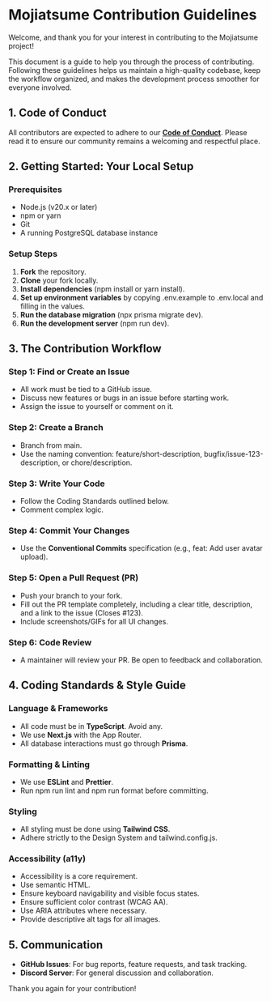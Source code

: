 # **Mojiatsume Contribution Guidelines**

Welcome, and thank you for your interest in contributing to the Mojiatsume project\!

This document is a guide to help you through the process of contributing. Following these guidelines helps us maintain a high-quality codebase, keep the workflow organized, and makes the development process smoother for everyone involved.

## **1\. Code of Conduct**

All contributors are expected to adhere to our [**Code of Conduct**](https://www.google.com/search?q=CODE_OF_CONDUCT.md). Please read it to ensure our community remains a welcoming and respectful place.

## **2\. Getting Started: Your Local Setup**

### **Prerequisites**

* Node.js (v20.x or later)  
* npm or yarn  
* Git  
* A running PostgreSQL database instance

### **Setup Steps**

1. **Fork** the repository.  
2. **Clone** your fork locally.  
3. **Install dependencies** (npm install or yarn install).  
4. **Set up environment variables** by copying .env.example to .env.local and filling in the values.  
5. **Run the database migration** (npx prisma migrate dev).  
6. **Run the development server** (npm run dev).

## **3\. The Contribution Workflow**

### **Step 1: Find or Create an Issue**

* All work must be tied to a GitHub issue.  
* Discuss new features or bugs in an issue before starting work.  
* Assign the issue to yourself or comment on it.

### **Step 2: Create a Branch**

* Branch from main.  
* Use the naming convention: feature/short-description, bugfix/issue-123-description, or chore/description.

### **Step 3: Write Your Code**

* Follow the Coding Standards outlined below.  
* Comment complex logic.

### **Step 4: Commit Your Changes**

* Use the **Conventional Commits** specification (e.g., feat: Add user avatar upload).

### **Step 5: Open a Pull Request (PR)**

* Push your branch to your fork.  
* Fill out the PR template completely, including a clear title, description, and a link to the issue (Closes \#123).  
* Include screenshots/GIFs for all UI changes.

### **Step 6: Code Review**

* A maintainer will review your PR. Be open to feedback and collaboration.

## **4\. Coding Standards & Style Guide**

### **Language & Frameworks**

* All code must be in **TypeScript**. Avoid any.  
* We use **Next.js** with the App Router.  
* All database interactions must go through **Prisma**.

### **Formatting & Linting**

* We use **ESLint** and **Prettier**.  
* Run npm run lint and npm run format before committing.

### **Styling**

* All styling must be done using **Tailwind CSS**.  
* Adhere strictly to the Design System and tailwind.config.js.

### **Accessibility (a11y)**

* Accessibility is a core requirement.  
* Use semantic HTML.  
* Ensure keyboard navigability and visible focus states.  
* Ensure sufficient color contrast (WCAG AA).  
* Use ARIA attributes where necessary.  
* Provide descriptive alt tags for all images.

## **5\. Communication**

* **GitHub Issues**: For bug reports, feature requests, and task tracking.  
* **Discord Server**: For general discussion and collaboration.

Thank you again for your contribution\!

